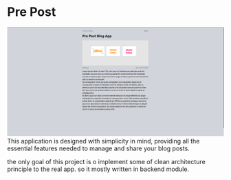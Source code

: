 # Pre Post

![alt text](docs/image-preview.png)
This application is designed with simplicity in mind, providing all the essential features needed to manage and share your blog posts.

the only goal of this project is o implement some of clean architecture principle to the real app. so it mostly written in backend module.


